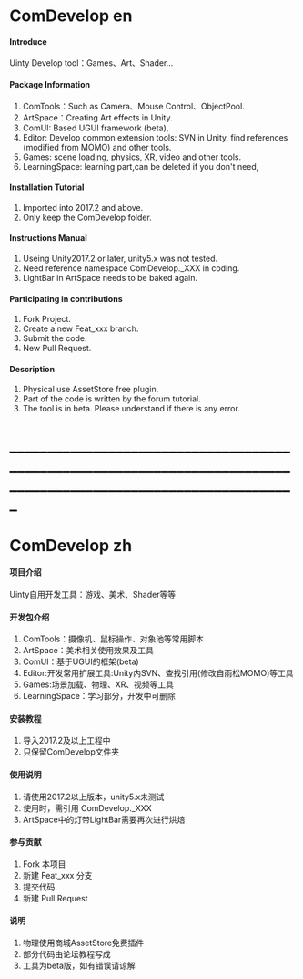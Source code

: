 # ComDevelop en

#### Introduce
Uinty Develop tool：Games、Art、Shader...

#### Package Information
1. ComTools：Such as Camera、Mouse Control、ObjectPool.
2. ArtSpace：Creating Art effects in Unity.
3. ComUI:  Based UGUI framework (beta),
4. Editor: Develop common extension tools: SVN in Unity, find references (modified from MOMO) and other tools.
5. Games: scene loading, physics, XR, video and other tools.
6. LearningSpace: learning part,can be deleted if you don't need,
#### Installation Tutorial

1. Imported into 2017.2 and above.
2. Only keep the ComDevelop folder.

#### Instructions Manual

1. Useing Unity2017.2 or later, unity5.x was not tested.
2. Need reference namespace ComDevelop._XXX in coding.
3. LightBar in ArtSpace needs to be baked again.

#### Participating in contributions

1. Fork Project.
2. Create a new Feat_xxx branch.
3. Submit the code.
4. New Pull Request.


#### Description
1. Physical use AssetStore free plugin.
2. Part of the code is written by the forum tutorial.
3. The tool is in beta. Please understand if there is any error.

# ________________________________________________________________________________________________________________

# ComDevelop zh

#### 项目介绍
Uinty自用开发工具：游戏、美术、Shader等等

#### 开发包介绍
1. ComTools：摄像机、鼠标操作、对象池等常用脚本
2. ArtSpace：美术相关使用效果及工具
3. ComUI：基于UGUI的框架(beta)
4. Editor:开发常用扩展工具:Unity内SVN、查找引用(修改自雨松MOMO)等工具
5. Games:场景加载、物理、XR、视频等工具
6. LearningSpace：学习部分，开发中可删除
#### 安装教程

1. 导入2017.2及以上工程中
2. 只保留ComDevelop文件夹

#### 使用说明

1. 请使用2017.2以上版本，unity5.x未测试
2. 使用时，需引用 ComDevelop._XXX
3. ArtSpace中的灯带LightBar需要再次进行烘焙

#### 参与贡献

1. Fork 本项目
2. 新建 Feat_xxx 分支
3. 提交代码
4. 新建 Pull Request


#### 说明
1. 物理使用商城AssetStore免费插件
2. 部分代码由论坛教程写成
3. 工具为beta版，如有错误请谅解
